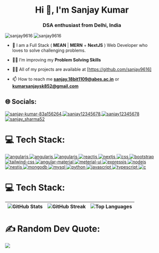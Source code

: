 <h1 align="center">Hi 👋, I'm Sanjay Kumar</h1>
<h3 align="center">DSA enthusiast from Delhi, India</h3>

<p align="left">
    <img src="https://komarev.com/ghpvc/?username=sanjay9616&label=Profile%20views&color=0e75b6&style=flat" alt="sanjay9616" />
    <img src="https://img.shields.io/github/followers/Sanjay9616?label=follow&style=social" alt="sanjay9616" />
</p>


- 🌱 I am a Full Stack ( **MEAN** | **MERN** + **NextJS** ) Web Developer who loves to solve challenging problems.

- 🏋🏻 I’m improving my **Problem Solving Skills**

- 👨‍💻 All of my projects are available at [https://github.com/sanjay9616]

- 📫 How to reach me **sanjay.18bit1109@abes.ac.in** or **kumarsanjaysk852@gmail.com**

## 🌐 Socials:

<a href="https://www.linkedin.com/in/sanjay-kumar-83a156264/" target="blank">
    <img align="center" src="https://img.shields.io/badge/LinkedIn-0077B5?style=for-the-badge&logo=linkedin&logoColor=white" alt="sanjay-kumar-83a156264" />
</a>
<a href="https://leetcode.com/sanjay12345678/" target="blank">
    <img align="center" src="https://img.shields.io/badge/-LeetCode-FFA116?style=for-the-badge&logo=LeetCode&logoColor=black" alt="sanjay12345678" />
</a>
<a href="https://www.codechef.com/users/sanjay12345678" target="blank" >
    <img align="center" src="https://img.shields.io/badge/Codechef-%23B92B27.svg?&style=for-the-badge&logo=Codechef&logoColor=white" alt="sanjay12345678" />
</a>
<a href="https://www.instagram.com/sanjay_sharma52/" target="blank" >
    <img align="center" src="https://img.shields.io/badge/Instagram-E4405F?style=for-the-badge&logo=instagram&logoColor=white" alt="sanjay_sharma52" />
</a>

# 💻 Tech Stack:

<a href="https://angular.io/" target="_blank" title="Angular JS">
    <img src="https://img.shields.io/badge/Angular-DD0031?style=for-the-badge&logo=angular&logoColor=white" alt="angularjs" />
</a>
<a href="https://rxjs.dev/" target="_blank" title="RxJS">
    <img src="https://img.shields.io/badge/rxjs-%23B7178C.svg?style=for-the-badge&logo=reactivex&logoColor=white" alt="angularjs" />
</a>
<a href="https://ngrx.io/guide/store" target="_blank" title="NgRx">
    <img src="https://img.shields.io/badge/NgRx-BA2BD2.svg?style=for-the-badge&logo=NgRx&logoColor=white" alt="angularjs" />
</a>
<a href="https://reactjs.org/" target="_blank" title="React JS">
    <img src="https://img.shields.io/badge/React-20232A?style=for-the-badge&logo=react&logoColor=61DAFB" alt="reactjs" />
</a>
<a href="https://nextjs.org/" target="_blank" title="Next JS">
    <img src="https://img.shields.io/badge/next%20js-000000?style=for-the-badge&logo=nextdotjs&logoColor=white" alt="nextjs"/>
</a>

<a href="https://www.w3schools.com/css/" target="_blank" title="CSS">
    <img src="https://img.shields.io/badge/CSS3-1572B6?style=for-the-badge&logo=css3&logoColor=white" alt="css" />
</a>
<a href="https://getbootstrap.com/" target="_blank" title="Bootatrap">
    <img src="https://img.shields.io/badge/Bootstrap-563D7C?style=for-the-badge&logo=bootstrap&logoColor=white" alt="bootstrap"/>
</a>
<a href="https://tailwindcss.com/" target="_blank" title="Tailwind CSS">
    <img src="https://img.shields.io/badge/Tailwind_CSS-38B2AC?style=for-the-badge&logo=tailwind-css&logoColor=white" alt="tailwind-css" />
</a>
<a href="https://material.angular.io/" target="_blank" title="Angular Material">
    <img src="https://img.shields.io/badge/material%20design-757575?style=for-the-badge&logo=material%20design&logoColor=white" alt="angular-material" />
</a>
<a href="https://mui.com/material-ui/" target="_blank" title="Material-UI">
    <img src="https://img.shields.io/badge/Material%20UI-007FFF?style=for-the-badge&logo=mui&logoColor=white" alt="meterial-ui" />
</a>

<a href="https://expressjs.com/" target="_blank" title="Express JS">
    <img src="https://img.shields.io/badge/Express%20js-000000?style=for-the-badge&logo=express&logoColor=white" alt="expressjs" />
</a>
<a href="https://nodejs.org/en" target="_blank" title="Node JS">
    <img src="https://img.shields.io/badge/Node%20js-339933?style=for-the-badge&logo=nodedotjs&logoColor=white" alt="nodejs" />
</a>
<a href="https://nestjs.com/" target="_blank" title="NestJS">
    <img src="https://img.shields.io/badge/NestJS-E0234E?style=for-the-badge&logo=nestjs&logoColor=white" alt="nestjs" />
</a>

<a href="https://www.mongodb.com/" target="_blank" title="Mongo DB">
    <img src="https://img.shields.io/badge/MongoDB-4EA94B?style=for-the-badge&logo=mongodb&logoColor=white" alt="mongodb" />
</a>
<a href="https://www.mysql.com/" target="_blank" title="My SQL">
    <img src="https://img.shields.io/badge/MySQL-005C84?style=for-the-badge&logo=mysql&logoColor=white" alt="mysql" />
</a>

<a href="https://www.python.org/" target="_blank" title="Python">
    <img src="https://img.shields.io/badge/Python-FFD43B?style=for-the-badge&logo=python&logoColor=blue" alt="python" />
</a>
<a href="https://developer.mozilla.org/en-US/docs/Web/JavaScript" target="_blank" title="JavaScript">
    <img src="https://img.shields.io/badge/JavaScript-323330?style=for-the-badge&logo=javascript&logoColor=F7DF1E" alt="javascript" />
</a>
<a href="https://www.typescriptlang.org/docs/" target="_blank" title="TypeScript">
    <img src="https://img.shields.io/badge/TypeScript-007ACC?style=for-the-badge&logo=typescript&logoColor=white" alt="typescript" />
</a>
<a href="https://www.cprogramming.com/" target="_blank" title="C">
    <img src="https://img.shields.io/badge/C-00599C?style=for-the-badge&logo=c&logoColor=white" alt="c" />
</a>


# 💻 Tech Stack:

| ![GitHub Stats](https://github-readme-stats.vercel.app/api?username=sanjay9616&theme=radical&hide_border=false&include_all_commits=false&count_private=false) | ![GitHub Streak](https://github-readme-streak-stats.herokuapp.com/?user=sanjay9616&theme=radical&hide_border=false) | ![Top Languages](https://github-readme-stats.vercel.app/api/top-langs/?username=sanjay9616&theme=radical&hide_border=false&include_all_commits=false&count_private=false&layout=compact) |
| ------------------------------------------------------------------------------------------------------------------------------------------------------------- | ------------------------------------------------------------------------------------------------------------------- | ---------------------------------------------------------------------------------------------------------------------------------------------------------------------------------------- |



# ✍️ Random Dev Quote:

![](https://quotes-github-readme.vercel.app/api?type=horizontal&theme=radical)